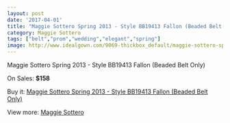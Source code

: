 ```yaml
---
layout: post
date: '2017-04-01'
title: "Maggie Sottero Spring 2013 - Style BB19413 Fallon (Beaded Belt Only)"
category: Maggie Sottero
tags: ["belt","prom","wedding","elegant","spring"]
image: http://www.idealgown.com/9069-thickbox_default/maggie-sottero-spring-2013-style-bb19413-fallon-beaded-belt-only.jpg
---
```

Maggie Sottero Spring 2013 - Style BB19413 Fallon (Beaded Belt Only)

On Sales: **$158**
<a href="https://www.idealgown.com/en/maggie-sottero/3775-maggie-sottero-spring-2013-style-bb19413-fallon-beaded-belt-only.html"><amp-img layout="responsive" width="600" height="600" src="//www.idealgown.com/9069-thickbox_default/maggie-sottero-spring-2013-style-bb19413-fallon-beaded-belt-only.jpg" alt="Maggie Sottero Spring 2013 - Style BB19413 Fallon (Beaded Belt Only) 0" /></a>

Buy it: [Maggie Sottero Spring 2013 - Style BB19413 Fallon (Beaded Belt Only)](https://www.idealgown.com/en/maggie-sottero/3775-maggie-sottero-spring-2013-style-bb19413-fallon-beaded-belt-only.html "Maggie Sottero Spring 2013 - Style BB19413 Fallon (Beaded Belt Only)")

View more: [Maggie Sottero](https://www.idealgown.com/en/45-maggie-sottero "Maggie Sottero")